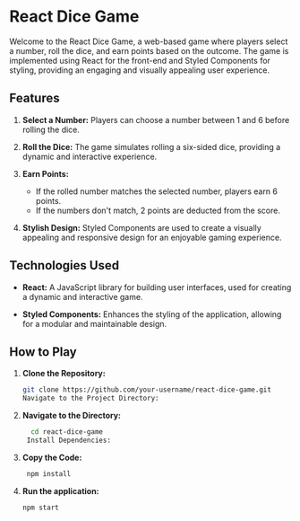 # React Dice Game

Welcome to the React Dice Game, a web-based game where players select a number, roll the dice, and earn points based on the outcome. The game is implemented using React for the front-end and Styled Components for styling, providing an engaging and visually appealing user experience.

## Features

1. **Select a Number:**
   Players can choose a number between 1 and 6 before rolling the dice.

2. **Roll the Dice:**
   The game simulates rolling a six-sided dice, providing a dynamic and interactive experience.

3. **Earn Points:**
   - If the rolled number matches the selected number, players earn 6 points.
   - If the numbers don't match, 2 points are deducted from the score.

4. **Stylish Design:**
   Styled Components are used to create a visually appealing and responsive design for an enjoyable gaming experience.

## Technologies Used

- **React:** A JavaScript library for building user interfaces, used for creating a dynamic and interactive game.

- **Styled Components:** Enhances the styling of the application, allowing for a modular and maintainable design.

## How to Play

1. **Clone the Repository:**
   ```bash
   git clone https://github.com/your-username/react-dice-game.git
   Navigate to the Project Directory:


2. **Navigate to the Directory:**
   ```bash
     cd react-dice-game
    Install Dependencies:

3. **Copy the Code:**
   ```bash
    npm install

2. **Run the application:**
   ```bash
   npm start
